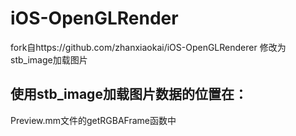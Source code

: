 # iOS-OpenGLRender
fork自https://github.com/zhanxiaokai/iOS-OpenGLRenderer
修改为stb_image加载图片

## 使用stb_image加载图片数据的位置在：
Preview.mm文件的getRGBAFrame函数中
